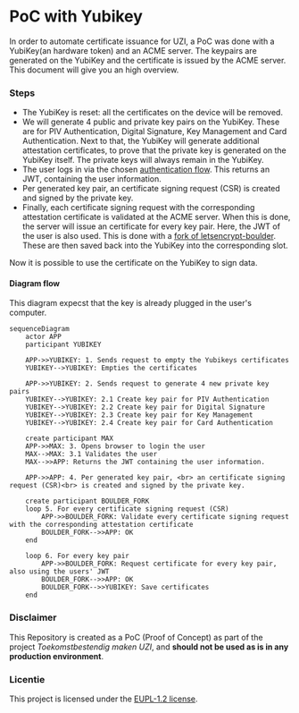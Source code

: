 # PoC with Yubikey

In order to automate certificate issuance for UZI, a PoC was done with a YubiKey(an hardware token) and an ACME server. The keypairs are generated on the YubiKey and the certificate is issued by the ACME server. This document will give you an high overview.

### Steps

- The YubiKey is reset: all the certificates on the device will be removed.
- We will generate 4 public and private key pairs on the YubiKey. These are for PIV Authentication, Digital Signature, Key Management and Card Authentication. Next to that, the YubiKey will generate additional attestation certificates, to prove that the private key is generated on the YubiKey itself. The private keys will always remain in the YubiKey.
- The user logs in via the chosen [authentication flow](./AUTH_FLOW.md). This returns an JWT, containing the user information.
- Per generated key pair, an certificate signing request (CSR) is created and signed by the private key.
- Finally, each certificate signing request with the corresponding attestation certificate is validated at the ACME server. When this is done, the server will issue an certificate for every key pair. Here, the JWT of the user is also used. This is done with a [fork of letsencrypt-boulder](https://github.com/minvws/letsencrypt-boulder). These are then saved back into the YubiKey into the corresponding slot.

Now it is possible to use the certificate on the YubiKey to sign data.

#### Diagram flow

This diagram expecst that the key is already plugged in the user's computer.

```mermaid
sequenceDiagram
    actor APP
    participant YUBIKEY

    APP->>YUBIKEY: 1. Sends request to empty the Yubikeys certificates
    YUBIKEY-->YUBIKEY: Empties the certificates

    APP->>YUBIKEY: 2. Sends request to generate 4 new private key pairs
    YUBIKEY-->YUBIKEY: 2.1 Create key pair for PIV Authentication
    YUBIKEY-->YUBIKEY: 2.2 Create key pair for Digital Signature
    YUBIKEY-->YUBIKEY: 2.3 Create key pair for Key Management
    YUBIKEY-->YUBIKEY: 2.4 Create key pair for Card Authentication

    create participant MAX
    APP->>MAX: 3. Opens browser to login the user
    MAX-->MAX: 3.1 Validates the user
    MAX-->>APP: Returns the JWT containing the user information.

    APP->>APP: 4. Per generated key pair, <br> an certificate signing request (CSR)<br> is created and signed by the private key.

    create participant BOULDER_FORK
    loop 5. For every certificate signing request (CSR)
        APP->>BOULDER_FORK: Validate every certificate signing request with the corresponding attestation certificate
        BOULDER_FORK-->>APP: OK
    end

    loop 6. For every key pair
        APP->>BOULDER_FORK: Request certificate for every key pair, also using the users' JWT
        BOULDER_FORK-->>APP: OK
        BOULDER_FORK-->>YUBIKEY: Save certificates
    end

```

### Disclaimer

This Repository is created as a PoC (Proof of Concept) as part of the project _Toekomstbestendig maken UZI_, and
**should not be used as is in any production environment**.

### Licentie

This project is licensed under the [EUPL-1.2 license](./LICENSE.txt).
